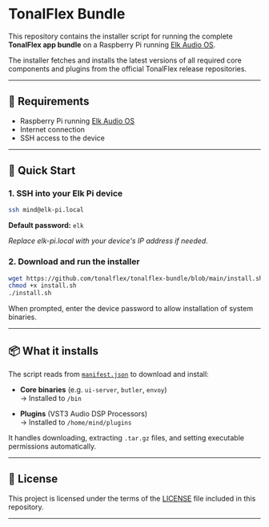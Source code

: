 # TonalFlex Bundle

This repository contains the installer script for running the complete **TonalFlex app bundle** on a Raspberry Pi running [Elk Audio OS](https://elk.audio/elk-audio-os/).

The installer fetches and installs the latest versions of all required core components and plugins from the official TonalFlex release repositories.

---

## 🔧 Requirements

- Raspberry Pi running [Elk Audio OS](https://elk.audio/elk-audio-os/)
- Internet connection
- SSH access to the device

---

## 🚀 Quick Start

### 1. SSH into your Elk Pi device

```sh
ssh mind@elk-pi.local
```

**Default password:** `elk`

_Replace elk-pi.local with your device's IP address if needed._

### 2. Download and run the installer

```sh
wget https://github.com/tonalflex/tonalflex-bundle/blob/main/install.sh
chmod +x install.sh
./install.sh
```

When prompted, enter the device password to allow installation of system binaries.

---

## 📦 What it installs

The script reads from [`manifest.json`](./manifest.json) to download and install:

- **Core binaries** (e.g. `ui-server`, `butler`, `envoy`)  
  → Installed to `/bin`

- **Plugins** (VST3 Audio DSP Processors)  
  → Installed to `/home/mind/plugins`

It handles downloading, extracting `.tar.gz` files, and setting executable permissions automatically.

---

## 📄 License

This project is licensed under the terms of the [LICENSE](./LICENSE) file included in this repository.

---
